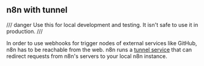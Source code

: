 ## n8n with tunnel

/// danger
Use this for local development and testing. It isn't safe to use it in production.
///

In order to use webhooks for trigger nodes of external services like GitHub, n8n has to be reachable from the web. n8n runs a [tunnel service](https://github.com/localtunnel/localtunnel) that can redirect requests from n8n's servers to your local n8n instance.
